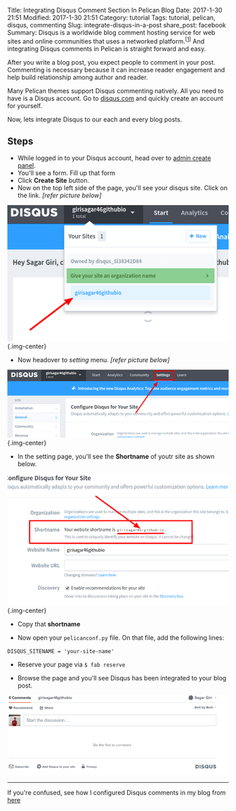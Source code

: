 Title: Integrating Disqus Comment Section In Pelican Blog
Date: 2017-1-30 21:51
Modified: 2017-1-30 21:51
Category: tutorial
Tags: tutorial, pelican, disqus, commenting
Slug: integrate-disqus-in-a-post
share_post: facebook
Summary: Disqus is a worldwide blog comment hosting service for web sites and online communities that uses a networked platform.<sup>[[1](https://en.wikipedia.org/wiki/Disqus)]</sup> And integrating Disqus comments in Pelican is straight forward and easy.

After you write a blog post, you expect people to comment in your post. Commenting is necessary because it can increase reader engagement and help build relationship among author and reader. 

Many Pelican themes support Disqus commenting natively. All you need to have is a Disqus account. Go to [disqus.com](https://disqus.com/) and quickly create an account for yourself.

Now, lets integrate Disqus to our each and every blog posts.

## Steps
 * While logged in to your Disqus account, head over to [admin create panel](https://disqus.com/admin/create/). 
 * You'll see a form. Fill up that form
 * Click **Create Site** button.
 * Now on the top left side of the page, you'll see your disqus site. Click on the link. *[refer picture below]*
 
 ![Disqus preview](images/disqus1.png){.img-center}
 
 * Now headover to *setting* menu. *[refer picture below]*
 
 ![Disqus setting](images/disqus2.png){.img-center}
 
 * In the setting page, you'll see the **Shortname** of youtr site as shown below.
 
 ![shortname](images/disqus3.png){.img-center}
 
 * Copy that **shortname**
 
 * Now open your `pelicanconf.py` file. On that file, add the following lines:

 ```
 DISQUS_SITENAME = 'your-site-name'
 ```
 
 * Reserve your page via `$ fab reserve`
 
 * Browse the page and you'll see Disqus has been integrated to your blog post.
 
 ![disqus implemented](images/disqus4.png)
 
 ---
 
 If you're confused, see how I configured Disqus comments in my blog from [here](https://github.com/girisagar46/girisagar46.github.io/blob/source/pelicanconf.py)
 

